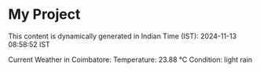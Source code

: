 # My Project

This content is dynamically generated in Indian Time (IST): 2024-11-13 08:58:52 IST


Current Weather in Coimbatore:
Temperature: 23.88 °C
Condition: light rain
